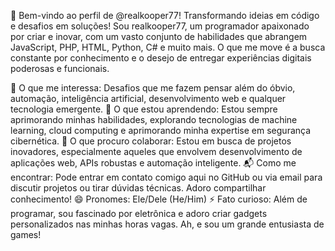 🚀 Bem-vindo ao perfil de @realkooper77!
Transformando ideias em código e desafios em soluções!
Sou realkooper77, um programador apaixonado por criar e inovar, com um vasto conjunto de habilidades que abrangem JavaScript, PHP, HTML, Python, C# e muito mais. O que me move é a busca constante por conhecimento e o desejo de entregar experiências digitais poderosas e funcionais.

👀 O que me interessa: Desafios que me fazem pensar além do óbvio, automação, inteligência artificial, desenvolvimento web e qualquer tecnologia emergente.
🌱 O que estou aprendendo: Estou sempre aprimorando minhas habilidades, explorando tecnologias de machine learning, cloud computing e aprimorando minha expertise em segurança cibernética.
💼 O que procuro colaborar: Estou em busca de projetos inovadores, especialmente aqueles que envolvem desenvolvimento de aplicações web, APIs robustas e automação inteligente.
📬 Como me encontrar: Pode entrar em contato comigo aqui no GitHub ou via email para discutir projetos ou tirar dúvidas técnicas. Adoro compartilhar conhecimento!
😄 Pronomes: Ele/Dele (He/Him)
⚡ Fato curioso: Além de programar, sou fascinado por eletrônica e adoro criar gadgets personalizados nas minhas horas vagas. Ah, e sou um grande entusiasta de games!

